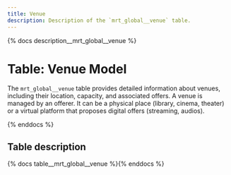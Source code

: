 ```yaml
---
title: Venue
description: Description of the `mrt_global__venue` table.
---
```


{% docs description__mrt_global__venue %}

# Table: Venue Model

The `mrt_global__venue` table provides detailed information about venues, including their location, capacity, and associated offers.
A venue is managed by an offerer. It can be a physical place (library, cinema, theater) or a virtual platform that proposes digital offers (streaming, audios). 

{% enddocs %}

## Table description

{% docs table__mrt_global__venue  %}{% enddocs %}
